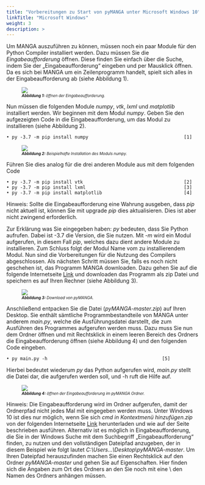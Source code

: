 ```yaml
---
title: "Vorbereitungen zu Start von pyMANGA unter Microsoft Windows 10"
linkTitle: "Microsoft Windows"
weight: 3
description: >
---
```

Um MANGA auszuführen zu können, müssen noch ein paar Module für den Python Compiler installiert werden. Dazu müssen Sie die *Eingabeaufforderung* öffnen. Diese finden Sie einfach über die Suche, indem Sie der „Eingabeaufforderung“ eingeben und per Mausklick öffnen. Da es sich bei MANGA um ein Zeilenprogramm handelt, spielt sich alles in der Eingabeaufforderung ab (siehe Abbildung 1). 

<figure>
<img src="/de/static/oeffnen_der_Eingabeaufforderung.jpg">
<figcaption><font size = "1"><i><b>Abbildung 1:</b> öffnen der Eingabeaufforderung.</i></font></figcaption>
</figure><p>

Nun müssen die folgenden Module *numpy*, *vtk*, *lxml* und *matplotlib* installiert werden. Wir beginnen mit dem Modul *numpy*. Geben Sie den aufgezeigten Code in die Eingabeaufforderung, um das Modul zu installieren (siehe Abbildung 2). 

	• py -3.7 -m pip install numpy								     [1]

<figure>
<img src="/de/static/Beispielhafte_Installation_des_Moduls_numpy.jpg">
<figcaption><font size = "1"><i><b>Abbildung 2:</b> Beispielhafte Installation des Moduls numpy.</i></font></figcaption>
</figure><p>

Führen Sie dies analog für die drei anderen Module aus mit dem folgenden Code

	• py -3.7 -m pip install vtk								     [2]
	• py -3.7 -m pip install lxml							  	     [3]
	• py -3.7 -m pip install matplotlib							     [4]

Hinweis: Sollte die Eingabeaufforderung eine Wahrung ausgeben, dass *pip* nicht aktuell ist, können Sie mit upgrade *pip* dies aktualisieren. Dies ist aber nicht zwingend erforderlich.

Zur Erklärung was Sie eingegeben haben: *py* bedeuten, dass Sie Python aufrufen. Dabei ist -3.7 die Version, die Sie nutzen. Mit *-m* wird ein Modul aufgerufen, in diesem Fall *pip*, welches dazu dient andere Module zu installieren. Zum Schluss folgt der Modul Name vom zu installierendem Modul. Nun sind die Vorbereitungen für die Nutzung des Compilers abgeschlossen. Als nächsten Schritt müssen Sie, falls es noch nicht geschehen ist, das Programm MANGA downloaden. Dazu gehen Sie auf die folgende Internetseite [Link](https://github.com/jbathmann/pyMANGA/ "https://github.com/jbathmann/pyMANGA/") und downloaden das Programm als zip Datei und speichern es auf Ihren Rechner (siehe Abbildung 3).

<figure>
<img src="/de/static/Download_von_pyMANGA.jpg">
<figcaption><font size = "1"><i><b>Abbildung 3:</b> Download von pyMANGA.</i></font></figcaption>
</figure><p>

Anschließend entpacken Sie die Datei (*pyMANGA-master.zip*) auf Ihren Desktop. Sie enthält sämtliche Programmbestandteile von MANGA unter anderem *main.py*, welche die Ausführungsdatei darstellt, die zum Ausführen des Programmes aufgerufen werden muss. Dazu muss Sie nun dem Ordner öffnen und mit Rechtsklick in einem leeren Bereich des Ordners die Eingabeaufforderung öffnen (siehe Abbildung 4) und den folgenden Code eingeben.

	• py main.py -h										     [5]

Hierbei bedeutet wiederum *py* das Python aufgerufen wird, *main.py* stellt die Datei dar, die aufgerufen werden soll, und -h ruft die Hilfe auf.   

<figure>
<img src="/de/static/oeffnen_der_Eingabeaufforderung_im_pyMANGA_Ordner.jpg">
<figcaption><font size = "1"><i><b>Abbildung 4:</b> öffnen der Eingabeaufforderung im pyMANGA Ordner.</i></font></figcaption>
</figure><p>

Hinweis: Die Eingabeaufforderung wird im Ordner aufgerufen, damit der Ordnerpfad nicht jedes Mal mit eingegeben werden muss. Unter Windows 10 ist dies nur möglich, wenn Sie sich *cmd in Kontextmenü hinzufügen.zip* von der folgenden Internetseite [Link](https://www.giga.de/downloads/windows-10/tipps/windows-10-wieder-die-eingabeaufforderung-im-kontextmenue-anzeigen/ "https://www.giga.de/downloads/windows-10/tipps/windows-10-wieder-die- eingabeaufforderung-im-kontextmenue-anzeigen/")  herunterladen und wie auf der Seite beschrieben ausführen. Alternativ ist es möglich in Eingabeaufforderung, die Sie in der Windows Suche mit dem Suchbegriff „Eingabeaufforderung“ finden, zu nutzen und den vollständigen Dateipfad anzugeben, der in diesem Beispiel wie folgt lautet *C:\Users\...\Desktop\pyMANGA-master*. Um Ihren Dateipfad herauszufinden machen Sie einen Rechtsklick auf den Ordner *pyMANGA-master* und gehen Sie auf Eigenschaften. Hier finden sich die Angaben zum Ort des Ordners an den Sie noch mit eine \ den Namen des Ordners anhängen müssen.             